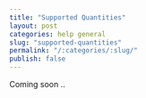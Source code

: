```yaml
---
title: "Supported Quantities"
layout: post
categories: help general
slug: "supported-quantities"
permalink: "/:categories/:slug/"
publish: false
---
```


Coming soon ..
